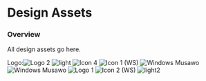 # Design Assets

### Overview

All design assets go here.

Logo:![Logo 2](https://user-images.githubusercontent.com/53627044/214919905-f268cb20-420f-449b-b90d-112c26383f20.png)
![light](https://user-images.githubusercontent.com/53627044/214919909-3a227755-c86b-497b-bcbf-073a50024dfd.png)
![Icon 4](https://user-images.githubusercontent.com/53627044/214919913-9950a016-c4a9-4de4-88c0-a7ab7f0ef97d.png)
![Icon 1 (WS)](https://user-images.githubusercontent.com/53627044/214919917-902a771f-a719-4c98-8b45-412987aba239.png)
![Windows Musawo](https://user-images.githubusercontent.com/53627044/214919920-3edd120f-07ca-4749-8ac6-a0d63a9531ff.png)
![Windows Musawo](https://user-images.githubusercontent.com/53627044/214919927-f42a29b0-274f-4902-a549-cf0f755e85fe.png)
![Logo 1](https://user-images.githubusercontent.com/53627044/214919931-b8fc15e1-0c2e-4e81-b03f-d1fe17dff543.png)
![Icon 2 (WS)](https://user-images.githubusercontent.com/53627044/214919937-ef9d5034-def3-47b2-a19d-ef37fd7ebda9.png)
![light2](https://user-images.githubusercontent.com/53627044/214919939-18e81594-5e5d-4fd7-800f-e505c389041a.png)
